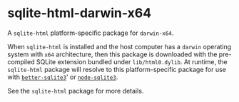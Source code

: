 <!--- Generated with the npm_generate_platform_packages.sh script, don't edit by hand -->

# sqlite-html-darwin-x64

A `sqlite-html` platform-specific package for `darwin-x64`. 

When `sqlite-html` is installed and the host computer has a `darwin` operating system with `x64` architecture, then this package is downloaded with the pre-compiled SQLite extension bundled under `lib/html0.dylib`. At runtime, the `sqlite-html` package will resolve to this platform-specific package for use with [`better-sqlite3`](https://github.com/WiseLibs/better-sqlite3)' or [`node-sqlite3`](https://github.com/TryGhost/node-sqlite3).

See the `sqlite-html` package for more details.